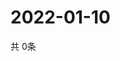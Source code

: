 # 2022-01-10
  共 0条

  <!-- BEGIN -->
  <!-- 最后更新时间Mon Jan 10 2022 18:06:02 GMT+0000 (Coordinated Universal Time) -->
  
  <!-- END -->
  
  